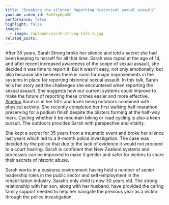 ```yaml
---
title: 'Breaking the silence: Reporting historical sexual assault'
youtube_video_id: 5wVJxp0poSQ
performance: false
highlight: false
images:
  - image: /uploads/sarah-strong-talk-1.jpg
related_posts:
---
```


After 35 years, Sarah Strong broke her silence and told a secret she had been keeping to herself for all that time. Sarah was raped at the age of 14, and after recent increased awareness of the scope of sexual assault, she decided it was time to report it. But it wasn't easy, not only emotionally, but also because she believes there is room for major improvements in the systems in place for reporting historical sexual assault. In this talk, Sarah tells her story and the challenges she encountered when reporting the sexual assault. She suggests how our current systems could improve to make the future of reporting these crimes easier and more effective. [\#metoo](https://www.youtube.com/results?search_query=%23metoo) Sarah is in her 50’s and loves being outdoors combined with physical activity. She recently completed her first walking half-marathon preserving for a podium finish despite the blisters forming at the half-way mark. Cycling whether it be mountain biking or road cycling is also a keen pursuit. The outdoors provides Sarah with perspective and vitality.

She kept a secret for 35 years from a traumatic event and broke her silence last years which led to a 9-month police investigation. The case was decided by the police that due to the lack of evidence it would not proceed to a court hearing. Sarah is confident that New Zealand systems and processes can be improved to make it gentler and safer for victims to share their secrets of historic abuse.

Sarah works in a business environment having held a number of senior leadership roles in the public sector and self-employment in the rehabilitation industry. Sarah’s only child is now 30 years old. The strong relationship with her son, along with her husband, have provided the caring family support needed to help her navigate the previous year as a victim through the police investigation.